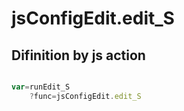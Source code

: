 # jsConfigEdit.edit_S

## Difinition by js action

```js.js

var=runEdit_S
	?func=jsConfigEdit.edit_S

```



